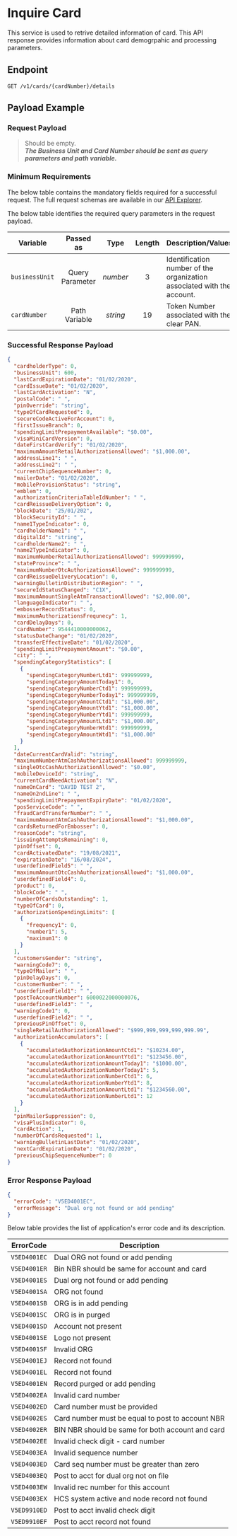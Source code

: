 # Inquire Card

This service is used to retrive detailed information of card. This API response provides information about card demogrpahic and processing parameters. 

## Endpoint

`GET /v1/cards/{cardNumber}/details`

## Payload Example

### Request Payload

>Should be empty.  
***The Business Unit and Card Number should be sent as query parameters and path variable.***

### Minimum Requirements

The below table contains the mandatory fields required for a successful request. The full request schemas are available in our [API Explorer](../api/?type=get&path=/v1/cards/{cardNumber}/details).

The below table identifies the required query parameters in the request payload.

| Variable | Passed as | Type | Length | Description/Values |
| -------- | :-------: | :--: | :------------: | ------------------ |
| `businessUnit` | Query Parameter | *number* | 3 | Identification number of the organization associated with the account. |
| `cardNumber` | Path Variable | *string* | 19 | Token Number associated with the clear PAN. |

### Successful Response Payload

```json
{
  "cardholderType": 0,
  "businessUnit": 600,
  "lastCardExpirationDate": "01/02/2020",
  "cardIssueDate": "01/02/2020",
  "lastCardActivation": "N",
  "postalCode": " ",
  "pinOverride": "string",
  "typeOfCardRequested": 0,
  "secureCodeActiveForAccount": 0,
  "firstIssueBranch": 0,
  "spendingLimitPrepaymentAvailable": "$0.00",
  "visaMiniCardVersion": 0,
  "dateFirstCardVerify": "01/02/2020",
  "maximumAmountRetailAuthorizationsAllowed": "$1,000.00",
  "addressLine1": " ",
  "addressLine2": " ",
  "currentChipSequenceNumber": 0,
  "mailerDate": "01/02/2020",
  "mobileProvisionStatus": "string",
  "emblem": 0,
  "authorizationCriteriaTableIdNumber": " ",
  "cardReissueDeliveryOption": 0,
  "blockDate": "25/01/202",
  "blockSecurityId": " ",
  "name1TypeIndicator": 0,
  "cardholderName1": " ",
  "digitalId": "string",
  "cardholderName2": " ",
  "name2TypeIndicator": 0,
  "maximumNumberRetailAuthorizationsAllowed": 999999999,
  "stateProvince": " ",
  "maximumNumberOtcAuthorizationsAllowed": 999999999,
  "cardReissueDeliveryLocation": 0,
  "warningBulletinDistributionRegion": " ",
  "secureIdStatusChanged": "C1X",
  "maximumAmountSingleAtmTransactionAllowed": "$2,000.00",
  "languageIndicator": " ",
  "embosserRecordStatus": 0,
  "maximumAuthorizationsFrequnecy": 1,
  "cardDelayDays": 0,
  "cardNumber": 9544410000000062,
  "statusDateChange": "01/02/2020",
  "transferEffectiveDate": "01/02/2020",
  "spendingLimitPrepaymentAmount": "$0.00",
  "city": " ",
  "spendingCategoryStatistics": [
    {
      "spendingCategoryNumberLtd1": 999999999,
      "spendingCategoryAmountToday1": 0,
      "spendingCategoryNumberCtd1": 999999999,
      "spendingCategoryNumberToday1": 999999999,
      "spendingCategoryAmountCtd1": "$1,000.00",
      "spendingCategoryAmountYtd1": "$1,000.00",
      "spendingCategoryNumberYtd1": 999999999,
      "spendingCategoryAmountLtd1": "$1,000.00",
      "spendingCategoryNumberWtd1": 999999999,
      "spendingCategoryAmountWtd1": "$1,000.00"
    }
  ],
  "dateCurrentCardValid": "string",
  "maximumNumberAtmCashAuthorizationsAllowed": 999999999,
  "singleOtcCashAuthorizationAllowed": "$0.00",
  "mobileDeviceId": "string",
  "currentCardNeedActivation": "N",
  "nameOnCard": "DAVID TEST 2",
  "nameOn2ndLine": " ",
  "spendingLimitPrepaymentExpiryDate": "01/02/2020",
  "posServiceCode": " ",
  "fraudCardTransferNumber": " ",
  "maximumAmountAtmCashAuthorizationsAllowed": "$1,000.00",
  "cardsReturnedForEmbosser": 0,
  "reasonCode": "string",
  "issuingAttemptsRemaining": 0,
  "pinOffset": 0,
  "cardActivatedDate": "19/08/2021",
  "expirationDate": "16/08/2024",
  "userdefinedField5": " ",
  "maximumAmountOtcCashAuthorizationsAllowed": "$1,000.00",
  "userdefinedField4": 0,
  "product": 0,
  "blockCode": " ",
  "numberOfCardsOutstanding": 1,
  "typeOfCard": 0,
  "authorizationSpendingLimits": [
    {
      "frequency1": 0,
      "number1": 5,
      "maximum1": 0
    }
  ],
  "customersGender": "string",
  "warningCode7": 0,
  "typeOfMailer": " ",
  "pinDelayDays": 0,
  "customerNumber": " ",
  "userdefinedField1": " ",
  "postToAccountNumber": 6000022000000076,
  "userdefinedField3": " ",
  "warningCode1": 0,
  "userdefinedField2": " ",
  "previousPinOffset": 0,
  "singleRetailAuthorizationAllowed": "$999,999,999,999,999.99",
  "authorizationAccumulators": [
    {
      "accumulatedAuthorizationAmountCtd1": "$10234.00",
      "accumulatedAuthorizationAmountYtd1": "$123456.00",
      "accumulatedAuthorizationAmountToday1": "$1000.00",
      "accumulatedAuthorizationNumberToday1": 5,
      "accumulatedAuthorizationNumberCtd1": 6,
      "accumulatedAuthorizationNumberYtd1": 8,
      "accumulatedAuthorizationAmountLtd1": "$1234560.00",
      "accumulatedAuthorizationNumberLtd1": 12
    }
  ],
  "pinMailerSuppression": 0,
  "visaPlusIndicator": 0,
  "cardAction": 1,
  "numberOfCardsRequested": 1,
  "warningBulletinLastDate": "01/02/2020",
  "nextCardExpirationDate": "01/02/2020",
  "previousChipSequenceNumber": 0
}
```

### Error Response Payload

```json
{
  "errorCode": "V5ED4001EC",
  "errorMessage": "Dual org not found or add pending"  
}
```

Below table provides the list of application's error code and its description.

| ErrorCode |  Description |
| --------  | ------------------ |
|`V5ED4001EC` | Dual ORG not found or add pending |
|`V5ED4001ER` | Bin NBR should be same for account and card |
|`V5ED4001ES` | Dual org not found or add pending |
|`V5ED4001SA` | ORG not found |
|`V5ED4001SB` | ORG is in add pending |
|`V5ED4001SC` | ORG is in purged |
|`V5ED4001SD` | Account not present |
|`V5ED4001SE` | Logo not present |
|`V5ED4001SF` | Invalid ORG |
|`V5ED4001EJ` | Record not found |
|`V5ED4001EL` | Record not found |
|`V5ED4001EN` | Record purged or add pending |
|`V5ED4002EA` | Invalid card number |
|`V5ED4002ED` | Card number must be provided |
|`V5ED4002ES` | Card number must be equal to post to account NBR |
|`V5ED4002ER` | BIN NBR should be same for both account and card |
|`V5ED4002EE` | Invalid check digit - card number |
|`V5ED4003EA` | Invalid sequence number |
|`V5ED4003ED` | Card seq number must be greater than zero |
|`V5ED4003EQ` | Post to acct for dual org not on file |
|`V5ED4003EW` | Invalid rec number for this account |
|`V5ED4003EX` | HCS system active and node record not found |
|`V5ED9910ED` | Post to acct invalid check digit |
|`V5ED9910EF` | Post to acct record not found |